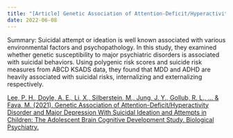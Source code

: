 ```yaml
---
title: "[Article] Genetic Association of Attention-Deficit/Hyperactivity Disorder and Major Depression With Suicidal Ideation and Attempts in Children: The Adolescent Brain Cognitive Development Study."
date: 2022-06-08
---
```


Summary: Suicidal attempt or ideation is well known associated with various environmental factors and psychopathology. In this study, they examined whether genetic susceptibility to major psychiatric disorders is associated with suicidal behaviors. Using polygenic risk scores and suicide risk measures from ABCD KSADS data, they found that MDD and ADHD are heavily associated with suicidal risks, internalizing and externalizing respectively.

[Lee, P. H., Doyle, A. E., Li, X., Silberstein, M., Jung, J. Y., Gollub, R. L., ... & Fava, M. (2021). Genetic Association of Attention-Deficit/Hyperactivity Disorder and Major Depression With Suicidal Ideation and Attempts in Children: The Adolescent Brain Cognitive Development Study. Biological Psychiatry.](https://www.sciencedirect.com/science/article/pii/S0006322321018643?via%3Dihub)
